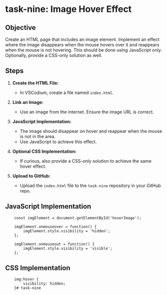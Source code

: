 # task-nine: Image Hover Effect

## Objective

Create an HTML page that includes an image element. Implement an effect where the image disappears when the mouse hovers over it and reappears when the mouse is not hovering. This should be done using JavaScript only. Optionally, provide a CSS-only solution as well.

## Steps

1. **Create the HTML File:**
   - In VSCodium, create a file named `index.html`.

2. **Link an Image:**
   - Use an image from the internet. Ensure the image URL is correct.

3. **JavaScript Implementation:**
   - The image should disappear on hover and reappear when the mouse is not in the area.
   - Use JavaScript to achieve this effect.
  
4. **Optional CSS Implementation:**
   - If curious, also provide a CSS-only solution to achieve the same hover effect.
  
5. **Upload to GitHub:**
   - Upload the `index.html` file to the `task-nine` repository in your GitHub repo.

## JavaScript Implementation

        const imgElement = document.getElementById('hoverImage');

        imgElement.onmouseover = function() {
            imgElement.style.visibility = 'hidden';
        };

        imgElement.onmouseout = function() {
            imgElement.style.visibility = 'visible';
        };

## CSS Implementation

        img:hover {
            visibility: hidden;
        }# task-nine
